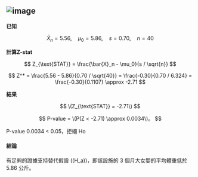 
![image](https://github.com/user-attachments/assets/6c79a011-61e6-4b4e-9298-c22b0f5b064a)
---

**已知**

$$
\bar{X}_n = 5.56, \quad \mu_0 = 5.86, \quad s = 0.70, \quad n = 40
$$

**計算Z-stat**

$$
Z_{\text{STAT}} = \frac{\bar{X}_n - \mu_0}{s / \sqrt{n}}
$$

$$
Z^* = \frac{5.56 - 5.86}{0.70 / \sqrt{40}} = \frac{-0.30}{0.70 / 6.324} = \frac{-0.30}{0.1107} \approx -2.71
$$

**結果**

$$
\(Z_{\text{STAT}} = -2.71\)
$$

$$
P-value = \(P(Z < -2.71) \approx 0.0034\)。
$$

P-value 0.0034 < 0.05，拒絕 Ho

#### 結論
有足夠的證據支持替代假設 (\(H_a\))，即該設施的 3 個月大女嬰的平均體重低於 5.86 公斤。
